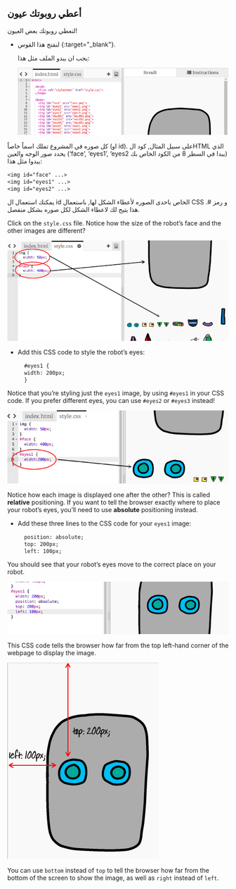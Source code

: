 ## أعطي روبوتك عيون

لنعطي روبوتك بعض العيون!

+ لنفتح هذا القوس {:target="_blank"}.
    
    يجب ان يبدو الملف مثل هذا:
    
    ![لقطة الشاشة](images/robot-starter.png)

كل صوره في المشروع تملك اسماً خاصاً (او id). على سبيل المثال, كود الHTML الذي يحدد صور الوجه والعين (‘face’, ‘eyes1’, ‘eyes2 يبدا في السطر 8 من الكود الخاص بك) يبدوا مثل هذا:

    <img id="face" ...>
    <img id="eyes1" ...>
    <img id="eyes2" ...>
    

يمكنك استعمال ال id الخاص باحدى الصوره لأعطاء الشكل لها, باستعمال CSS و رمز #. هذا يتيح لك لاعطاء الشكل لكل صوره بشكل منفصل.

Click on the `style.css` file. Notice how the size of the robot’s face and the other images are different?

![لقطة الشاشة](images/robot-id.png)

+ Add this CSS code to style the robot’s eyes:
    
        #eyes1 {
        width: 200px;
        }
        

Notice that you’re styling just the `eyes1` image, by using `#eyes1` in your CSS code. If you prefer different eyes, you can use `#eyes2` or `#eyes3` instead!

![لقطة الشاشة](images/robot-eyes-width.png)

Notice how each image is displayed one after the other? This is called **relative** positioning. If you want to tell the browser exactly where to place your robot’s eyes, you’ll need to use **absolute** positioning instead.

+ Add these three lines to the CSS code for your `eyes1` image:
    
        position: absolute;
        top: 200px;
        left: 100px;
        

You should see that your robot’s eyes move to the correct place on your robot.

![لقطة الشاشة](images/robot-eyes-position.png)

This CSS code tells the browser how far from the top left-hand corner of the webpage to display the image.

![لقطة الشاشة](images/robot-eyes-position2.png)

You can use `bottom` instead of `top` to tell the browser how far from the bottom of the screen to show the image, as well as `right` instead of `left`.